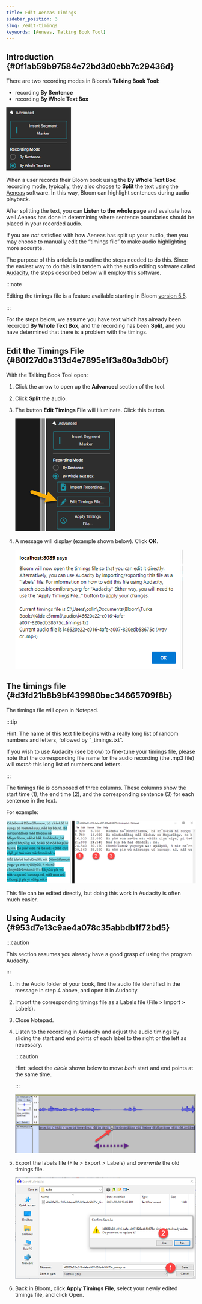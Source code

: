 ```yaml
---
title: Edit Aeneas Timings
sidebar_position: 3
slug: /edit-timings
keywords: [Aeneas, Talking Book Tool]
---
```




## Introduction {#0f1ab59b97584e72bd3d0ebb7c29436d}


There are two recording modes in Bloom’s **Talking Book Tool**: 

- recording **By Sentence**
- recording **By Whole Text Box**

![](./edit-timings.7254ca9a-1331-4b85-84ef-c546836e1342.png)


When a user records their Bloom book using the **By Whole Text Box** recording mode, typically, they also choose to **Split** the text using the [Aeneas](/installing-aeneas) software. In this way, Bloom can highlight sentences during audio playback.


After splitting the text, you can **Listen to the whole page** and evaluate how well Aeneas has done in determining where sentence boundaries should be placed in your recorded audio. 


If you are _not_ satisfied with how Aeneas has split up your audio, then you may choose to manually edit the “timings file” to make audio highlighting more accurate. 


The purpose of this article is to outline the steps needed to do this. Since the easiest way to do this is in tandem with the audio editing software called [Audacity](https://www.audacityteam.org/), the steps described below will employ this software.


:::note

Editing the timings file is a feature available starting in Bloom [version 5.5](/release-notes-5-5).

:::




For the steps below, we assume you have text which has already been recorded **By Whole Text Box**, and the recording has been **Split**, and you have determined that there is a problem with the timings.


## Edit the Timings File {#80f27d0a313d4e7895e1f3a60a3db0bf}


With the Talking Book Tool open: 

1. Click the arrow to open up the **Advanced** section of the tool.
2. Click **Split** the audio.
3. The button **Edit Timings File** will illuminate. Click this button.

	![](./edit-timings.4004a8ac-64c8-4ea7-a159-09a8f4c307a0.png)

4. A message will display (example shown below). Click **OK**.

	![](./edit-timings.0b2706dc-8ae6-491e-98fc-edddd679c00d.png)


## The timings file {#d3fd21b8b9bf439980bec34665709f8b}


The timings file will open in Notepad. 


:::tip

Hint: The name of this text file begins with a really long list of random numbers and letters, followed by “_timings.txt”. 

If you wish to use Audacity (see below) to fine-tune your timings file, please note that the corresponding file name for the audio recording (the .mp3 file) will _match_ this long list of numbers and letters.

:::




The timings file is composed of three columns. These columns show the start time (1), the end time (2), and the corresponding sentence (3) for each sentence in the text. 


For example:


![](./edit-timings.1ece5c9b-ada2-421e-b7b8-4aacadbcf617.png)


This file can be edited directly, but doing this work in Audacity is often much easier.


## Using Audacity {#953d7e13c9ae4a078c35abbdb1f72bd5}


:::caution

This section assumes you already have a good grasp of using the program Audacity.

:::



1. In the Audio folder of your book, find the audio file identified in the message in step 4 above, and open it in Audacity.
2. Import the corresponding timings file as a Labels file (File &gt; Import &gt; Labels).
3. Close Notepad.
4. Listen to the recording in Audacity and adjust the audio timings by sliding the start and end points of each label to the right or the left as necessary.

	:::caution
	
	Hint: select the _circle_ shown below to move _both_ start and end points at the same time. 
	
	:::
	
	


	![](./edit-timings.5e119feb-a5f8-4e27-a4eb-ef094f3576e8.png)

5. Export the labels file (File &gt; Export &gt; Labels) and _overwrite_ the old timings file.

	![](./edit-timings.8dd34ba3-ad25-432c-b062-cd78d11ee32c.png)

6. Back in Bloom, click **Apply Timings File**, select your newly edited timings file, and click Open.
